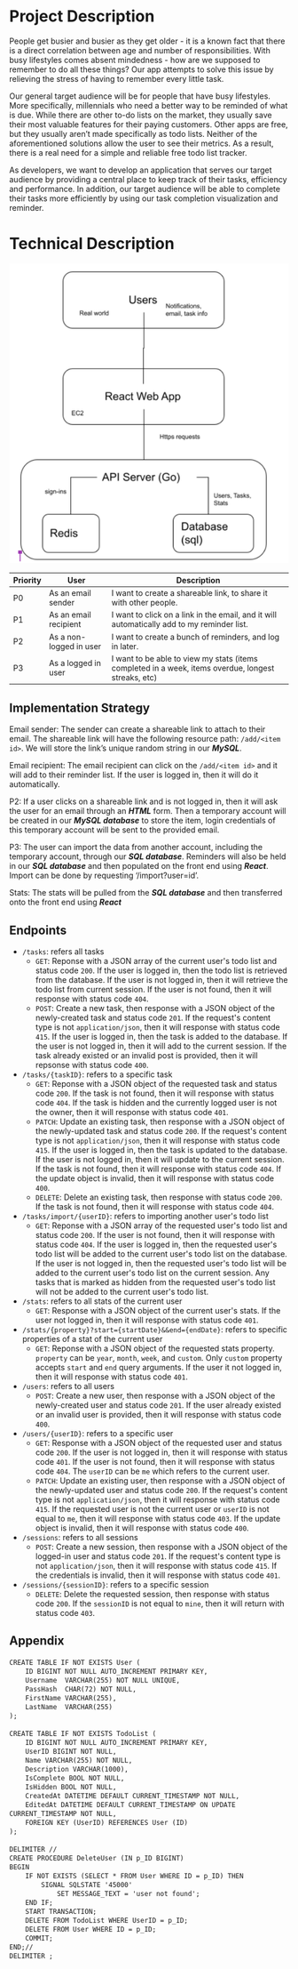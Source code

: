 # Project Description

People get busier and busier as they get older - it is a known fact that there is a direct correlation between age and number of responsibilities. With busy lifestyles comes absent mindedness - how are we supposed to remember to do all these things? Our app attempts to solve this issue by relieving the stress of having to remember every little task.

Our general target audience will be for people that have busy lifestyles. More specifically, millennials who need a better way to be reminded of what is due. While there are other to-do lists on the market, they usually save their most valuable features for their paying customers. Other apps are free, but they usually aren’t made specifically as todo lists. Neither of the aforementioned solutions allow the user to see their metrics. As a result, there is a real need for a simple and reliable free todo list tracker.

As developers, we want to develop an application that serves our target audience by providing a central place to keep track of their tasks, efficiency and performance. In addition, our target audience will be able to complete their tasks more efficiently by using our task completion visualization and reminder.

# Technical Description

![technical diagram](media/diagram.png)

| Priority | User                    | Description                                                                                         |
| -------- | ----------------------- | --------------------------------------------------------------------------------------------------- |
| P0       | As an email sender      | I want to create a shareable link, to share it with other people.                                   |
| P1       | As an email recipient   | I want to click on a link in the email, and it will automatically add to my reminder list.          |
| P2       | As a non-logged in user | I want to create a bunch of reminders, and log in later.                                            |
| P3       | As a logged in user     | I want to be able to view my stats (items completed in a week, items overdue, longest streaks, etc) |

## Implementation Strategy

Email sender: The sender can create a shareable link to attach to their email. The shareable link will have the following resource path: ```/add/<item id>```. We will store the link’s unique random string in our ***MySQL***.

Email recipient: The email recipient can click on the ```/add/<item id>``` and it will add to their reminder list. If the user is logged in, then it will do it automatically.

P2: If a user clicks on a shareable link and is not logged in, then it will ask the user for an email through an ***HTML*** form. Then a temporary account will be created in our ***MySQL database*** to store the item, login credentials of this temporary account will be sent to the provided email.

P3: The user can import the data from another account, including the temporary account, through our ***SQL database***. Reminders will also be held in our ***SQL database*** and then populated on the front end using ***React***. Import can be done by requesting ‘/import?user=id’.

Stats: The stats will be pulled from the ***SQL database*** and then transferred onto the front end using ***React***

## Endpoints

* ```/tasks```: refers all tasks
  * ```GET```: Reponse with a JSON array of the current user's todo list and status code ```200```. If the user is logged in, then the todo list is retrieved from the database. If the user is not logged in, then it will retrieve the todo list from current session. If the user is not found, then it will response with status code ```404```.
  * ```POST```: Create a new task, then response with a JSON object of the newly-created task and status code ```201```. If the request's content type is not ```application/json```, then it will response with status code ```415```. If the user is logged in, then the task is added to the database. If the user is not logged in, then it will add to the current session. If the task already existed or an invalid post is provided, then it will repsonse with status code ```400```.
* ```/tasks/{taskID}```: refers to a specific task
  * ```GET```: Reponse with a JSON object of the requested task and status code ```200```. If the task is not found, then it will response with status code ```404```. If the task is hidden and the currently logged user is not the owner, then it will response with status code ```401```.
  * ```PATCH```: Update an existing task, then response with a JSON object of the newly-updated task and status code ```200```. If the request's content type is not ```application/json```, then it will response with status code ```415```. If the user is logged in, then the task is updated to the database. If the user is not logged in, then it will update to the current session. If the task is not found, then it will response with status code ```404```. If the update object is invalid, then it will response with status code ```400```.
  * ```DELETE```: Delete an existing task, then response with status code ```200```. If the task is not found, then it will response with status code ```404```.
* ```/tasks/import/{userID}```: refers to importing another user's todo list
  * ```GET```: Reponse with a JSON array of the requested user's todo list and status code ```200```. If the user is not found, then it will response with status code ```404```. If the user is logged in, then the requested user's todo list will be added to the current user's todo list on the database. If the user is not logged in, then the requested user's todo list will be added to the current user's todo list on the current session. Any tasks that is marked as hidden from the requested user's todo list will not be added to the current user's todo list.
* ```/stats```: refers to all stats of the current user
  * ```GET```: Response with a JSON object of the current user's stats. If the user not logged in, then it will response with status code ```401```.
* ```/stats/{property}?start={startDate}&&end={endDate}```: refers to specific properties of a stat of the current user
  * ```GET```: Reponse with a JSON object of the requested stats property. ```property``` can be ```year```, ```month```, ```week```, and ```custom```. Only ```custom``` property accepts ```start``` and ```end``` query arguments. If the user it not logged in, then it will response with status code ```401```.
* ```/users```: refers to all users
  * ```POST```: Create a new user, then response with a JSON object of the newly-created user and status code ```201```. If the user already existed or an invalid user is provided, then it will response with status code ```400```.
* ```/users/{userID}```: refers to a specific user
  * ```GET```: Response with a JSON object of the requested user and status code ```200```. If the user is not logged in, then it will response with status code ```401```. If the user is not found, then it will response with status code ```404```. The ```userID``` can be ```me``` which refers to the current user.
  * ```PATCH```: Update an existing user, then response with a JSON object of the newly-updated user and status code ```200```. If the request's content type is not ```application/json```, then it will response with status code ```415```. If the requested user is not the current user or ```userID``` is not equal to ```me```, then it will response with status code ```403```. If the update object is invalid, then it will response with status code ```400```.
* ```/sessions```: refers to all sessions
  * ```POST```: Create a new session, then response with a JSON object of the logged-in user and status code ```201```. If the request's content type is not ```application/json```, then it will response with status code ```415```. If the credentials is invalid, then it will response with status code ```401```.
* ```/sessions/{sessionID}```: refers to a specific session
  * ```DELETE```: Delete the requested session, then response with status code ```200```. If the ```sessionID``` is not equal to ```mine```, then it will return with status code ```403```.

## Appendix

```
CREATE TABLE IF NOT EXISTS User (
	ID BIGINT NOT NULL AUTO_INCREMENT PRIMARY KEY,
	Username  VARCHAR(255) NOT NULL UNIQUE,
	PassHash  CHAR(72) NOT NULL,
	FirstName VARCHAR(255),
	LastName  VARCHAR(255)
);

CREATE TABLE IF NOT EXISTS TodoList (
	ID BIGINT NOT NULL AUTO_INCREMENT PRIMARY KEY,
	UserID BIGINT NOT NULL,
	Name VARCHAR(255) NOT NULL,
	Description VARCHAR(1000),
	IsComplete BOOL NOT NULL,
	IsHidden BOOL NOT NULL,
	CreatedAt DATETIME DEFAULT CURRENT_TIMESTAMP NOT NULL,
	EditedAt DATETIME DEFAULT CURRENT_TIMESTAMP ON UPDATE CURRENT_TIMESTAMP NOT NULL,
	FOREIGN KEY (UserID) REFERENCES User (ID)
);

DELIMITER //
CREATE PROCEDURE DeleteUser (IN p_ID BIGINT)
BEGIN
	IF NOT EXISTS (SELECT * FROM User WHERE ID = p_ID) THEN
		SIGNAL SQLSTATE '45000'
			SET MESSAGE_TEXT = 'user not found';
	END IF;
	START TRANSACTION;
	DELETE FROM TodoList WHERE UserID = p_ID;
	DELETE FROM User WHERE ID = p_ID;
	COMMIT;
END;//
DELIMITER ;
```
